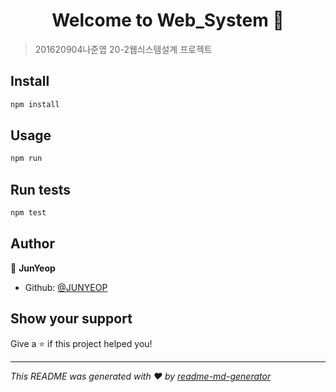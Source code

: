 <h1 align="center">Welcome to Web_System 👋</h1>
<p>
</p>

> 201620904나준엽 20-2웹싀스템설계 프로젝트

## Install

```sh
npm install
```

## Usage

```sh
npm run
```

## Run tests

```sh
npm test
```

## Author

👤 **JunYeop**

* Github: [@JUNYEOP](https://github.com/JUNYEOP)

## Show your support

Give a ⭐️ if this project helped you!

***
_This README was generated with ❤️ by [readme-md-generator](https://github.com/kefranabg/readme-md-generator)_